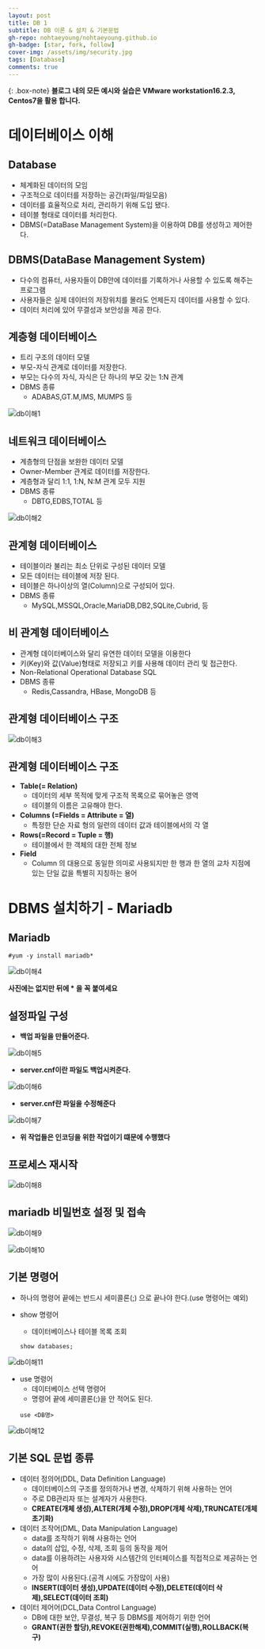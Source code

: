```yaml
---
layout: post
title: DB 1
subtitle: DB 이론 & 설치 & 기본문법
gh-repo: nohtaeyoung/nohtaeyoung.github.io
gh-badge: [star, fork, follow]
cover-img: /assets/img/security.jpg
tags: [Database]
comments: true
---
```




{: .box-note}
<b>블로그 내의 모든 예시와 실습은 VMware workstation16.2.3, Centos7을 활용 합니다.<br></b>

# 데이터베이스 이해
## Database
- 체계화된 데이터의 모임
- 구조적으로 데이터를 저장하는 공간(파일/파일모음)
- 데이터를 효율적으로 처리, 관리하기 위해 도입 됐다.
- 테이블 형태로 데이터를 처리한다.
- DBMS(=DataBase Management System)을 이용하여 DB를 생성하고 제어한다.

## DBMS(DataBase Management System)
- 다수의 컴퓨터, 사용자들이 DB안에 데이터를 기록하거나 사용할 수 있도록 해주는 프로그램
- 사용자들은 실제 데이터의 저장위치를 몰라도 언제든지 데이터를 사용할 수 있다.
- 데이터 처리에 있어 무결성과 보안성을 제공 한다.

## 계층형 데이터베이스
- 트리 구조의 데이터 모델
- 부모-자식 관계로 데이터를 저장한다.
- 부모는 다수의 자식, 자식은 단 하나의 부모 갖는 1:N 관계
- DBMS 종류
  - ADABAS,GT.M,IMS, MUMPS 등

![db이해1](../assets/img/db이해1.png)

## 네트워크 데이터베이스
- 계층형의 단점을 보완한 데이터 모델
- Owner-Member 관계로 데이터를 저장한다.
- 계층형과 달리 1:1, 1:N, N:M 관계 모두 지원
- DBMS 종류
  - DBTG,EDBS,TOTAL 등

![db이해2](../assets/img/db이해2.png)

## 관계형 데이터베이스
- 테이블이라 불리는 최소 단위로 구성된 데이터 모델
- 모든 데이터는 테이블에 저장 된다.
- 테이블은 하나이상의 열(Column)으로 구성되어 있다.
- DBMS 종류
  - MySQL,MSSQL,Oracle,MariaDB,DB2,SQLite,Cubrid, 등

## 비 관계형 데이터베이스
- 관계형 데이터베이스와 달리 유연한 데이터 모델을 이용한다
- 키(Key)와 값(Value)형태로 저장되고 키를 사용해 데이터 관리 및 접근한다.
- Non-Relational Operational Database SQL
- DBMS 종류
  - Redis,Cassandra, HBase, MongoDB 등

## 관계형 데이터베이스 구조


![db이해3](../assets/img/db이해3.png)

## 관계형 데이터베이스 구조
- <b>Table(= Relation)</b>
  - 데이터의 세부 목적에 맞게 구조적 목록으로 묶어놓은 영역
  - 테이블의 이름은 고유해야 한다.
- <b>Columns (=Fields = Attribute = 열)</b>
  - 특정한 단순 자료 형의 일련의 데이터 값과 테이블에서의 각 열
- <b>Rows(=Record = Tuple = 행)</b>
  - 테이블에서 한 객체의 대한 전체 정보
- <b>Field</b>
  - Column 의 대용으로 동일한 의미로 사용되지만 한 행과 한 열의 교차 지점에 있는 단일 값을 특별히 지칭하는 용어

# DBMS 설치하기 - Mariadb

## Mariadb
~~~
#yum -y install mariadb*
~~~

![db이해4](../assets/img/db이해4.png)

<b> 사진에는 없지만 뒤에 * 을 꼭 붙여세요</b>

## 설정파일 구성
- <b>백업 파일을 만들어준다.</b>

![db이해5](../assets/img/db이해5.png)

- <b>server.cnf이란 파일도 백업시켜준다.</b>

![db이해6](../assets/img/db이해6.png)

- <b>server.cnf란 파일을 수정해준다</b>

![db이해7](../assets/img/db이해7.png)

- <b>위 작업들은 인코딩을 위한 작업이기 떄문에 수행했다</b>

## 프로세스 재시작

![db이해8](../assets/img/db이해8.png)

## mariadb 비밀번호 설정 및 접속

![db이해9](../assets/img/db이해9.png)

![db이해10](../assets/img/db이해10.png)

## 기본 명령어 
- 하나의 명령어 끝에는 반드시 세미콜론(;) 으로 끝나야 한다.(use 명령어는 예외)

- show 명령어
  - 데이터베이스나 테이블 목록 조회
  ~~~
  show databases;
  ~~~
  
![db이해11](../assets/img/db이해11.png)

- use 명령어
  - 데이터베이스 선택 명령어
  - 명령어 끝에 세미콜론(;)을 안 적어도 된다.
  ~~~
  use <DB명>
  ~~~
  
![db이해12](../assets/img/db이해12.png)

## 기본 SQL 문법 종류
- 데이터 정의어(DDL, Data Definition Language)
  - 데이터베이스의 구조를 정의하거나 변경, 삭제하기 위해 사용하는 언어
  - 주로 DB관리자 또는 설계자가 사용한다.
  - <b>CREATE(개체 생성),ALTER(개체 수정),DROP(개체 삭제),TRUNCATE(개체 초기화)</b>
- 데이터 조작어(DML, Data Manipulation Language)
  - data를 조작하기 위해 사용하는 언어
  - data의 삽입, 수정, 삭제, 조회 등의 동작을 제어
  - data를 이용하려는 사용자와 시스템간의 인터페이스를 직접적으로 제공하는 언어
  - 가장 많이 사용된다.(공격 시에도 가장많이 사용)
  - <b>INSERT(데이터 생성),UPDATE(데이터 수정),DELETE(데이터 삭제),SELECT(데이터 조회)</b>
- 데이터 제어어(DCL,Data Control Language)
  - DB에 대한 보안, 무결성, 복구 등 DBMS를 제어하기 위한 언어
  - <b>GRANT(권한 할당),REVOKE(권한해제),COMMIT(실행),ROLLBACK(복구)</b>
